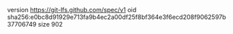 version https://git-lfs.github.com/spec/v1
oid sha256:e0bc8d91929e713fa9b4ec2a00df25f8bf364e3f6ecd208f9062597b37706749
size 902
